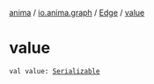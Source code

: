 [anima](../../index.md) / [io.anima.graph](../index.md) / [Edge](index.md) / [value](./value.md)

# value

`val value: `[`Serializable`](https://docs.oracle.com/javase/6/docs/api/java/io/Serializable.html)